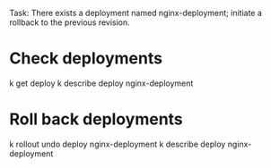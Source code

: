 Task: There exists a deployment named nginx-deployment; initiate a rollback to the previous revision.

# Check deployments
k get deploy
k describe deploy nginx-deployment

# Roll back deployments
k rollout undo deploy nginx-deployment
k describe deploy nginx-deployment
